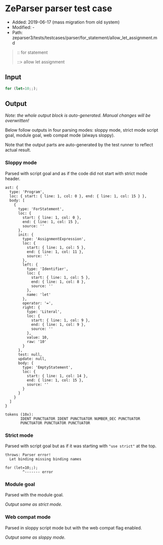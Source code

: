 # ZeParser parser test case

- Added: 2019-06-17 (mass migration from old system)
- Modified: -
- Path: zeparser3/tests/testcases/parser/for_statement/allow_let_assignment.md

> :: for statement
>
> ::> allow let assignment

## Input

`````js
for (let=10;;);
`````

## Output

_Note: the whole output block is auto-generated. Manual changes will be overwritten!_

Below follow outputs in four parsing modes: sloppy mode, strict mode script goal, module goal, web compat mode (always sloppy).

Note that the output parts are auto-generated by the test runner to reflect actual result.

### Sloppy mode

Parsed with script goal and as if the code did not start with strict mode header.

`````
ast: {
  type: 'Program',
  loc: { start: { line: 1, col: 0 }, end: { line: 1, col: 15 } },
  body: [
    {
      type: 'ForStatement',
      loc: {
        start: { line: 1, col: 0 },
        end: { line: 1, col: 15 },
        source: ''
      },
      init: {
        type: 'AssignmentExpression',
        loc: {
          start: { line: 1, col: 5 },
          end: { line: 1, col: 11 },
          source: ''
        },
        left: {
          type: 'Identifier',
          loc: {
            start: { line: 1, col: 5 },
            end: { line: 1, col: 8 },
            source: ''
          },
          name: 'let'
        },
        operator: '=',
        right: {
          type: 'Literal',
          loc: {
            start: { line: 1, col: 9 },
            end: { line: 1, col: 9 },
            source: ''
          },
          value: 10,
          raw: '10'
        }
      },
      test: null,
      update: null,
      body: {
        type: 'EmptyStatement',
        loc: {
          start: { line: 1, col: 14 },
          end: { line: 1, col: 15 },
          source: ''
        }
      }
    }
  ]
}

tokens (10x):
       IDENT PUNCTUATOR IDENT PUNCTUATOR NUMBER_DEC PUNCTUATOR
       PUNCTUATOR PUNCTUATOR PUNCTUATOR
`````

### Strict mode

Parsed with script goal but as if it was starting with `"use strict"` at the top.

`````
throws: Parser error!
  Let binding missing binding names

for (let=10;;);
        ^------- error
`````


### Module goal

Parsed with the module goal.

_Output same as strict mode._

### Web compat mode

Parsed in sloppy script mode but with the web compat flag enabled.

_Output same as sloppy mode._
